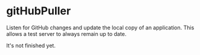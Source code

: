 # gitHubPuller
Listen for GitHub changes and update the local copy of an application.  This allows a test server to always remain up to date.

It's not finished yet.